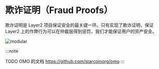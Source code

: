 # 欺诈证明（Fraud Proofs）

欺诈证明是 Layer2 项目保证安全的最关键一环。只有实现了欺诈证明，保证 Layer2 上的作弊行为可以在仲裁层得到惩罚，我们才能保证用户的资产安全。

![modular](/diagram/rooch-omo.svg)

:::note

TODO OMO 的文档
https://github.com/starcoinorg/omo
:::